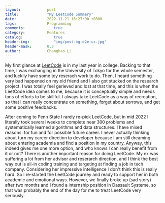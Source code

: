 ```yaml
---
layout:            post
title:             "My LeetCode Summary"
date:              2022-11-21 16:27:00 +0800
tags:              Programming
comments:			  true
category:          Features
catalog:    		  true
header-img: 		  "img/post-bg-e2e-ux.jpg"
header-mask:       0.3
author:            Changhao Li
---
```


My first glance at [LeetCode](https://leetcode.com/problemset/all/) is in my last year in college. Backing to that time, I was exchanging in the University of Tokyo for the whole semester, and luckily have some toy reserach work to do. Then, I heard something very bad happened on my old friend and I also got stucked on the research project. I was totally feel gerieved and lost at that time, and this is when the LeetCode idea comes to me, because it is conceptually simple and needs tons of efforts to be skillful. I always take LeetCode as a way of recreation, so that I can really concentrate on something, forget about sorrows, and get some positive feedbacks.

After coming to Penn State I rarely re-pick LeetCode, but in mid 2022 I literally took several weeks to complete near 300 problems and systematically learned algorithms and data structures. I have mixed reasons: for fun and for possible future career. I never actually thinking about turn my career direction to developer because I am still dreaming about entering academia and find a position in my country. Anyway, this indeed gives me one more option, and who knows I can really benefit from it or not? There is another important reason for doing LeetCode. My ex was suffering a lot from her advisor and reserarch direction, and I think the best way out is all-in coding training and targeting at finding a job in tech company. Considering her impressive intelligence I don't think this is really hard. So I re-started the LeetCode journey and ready to support her in both academic and emotional ways. However, we finally broke up (sad story) after two months and I found a internship position in Dassault Systeme, so that was probably the end of the day for me to treat LeetCode very seriously.